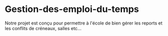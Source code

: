 # Gestion-des-emploi-du-temps
Notre projet est conçu pour permettre à l'école de bien gérer les reports et les conflits de créneaux, salles etc...
